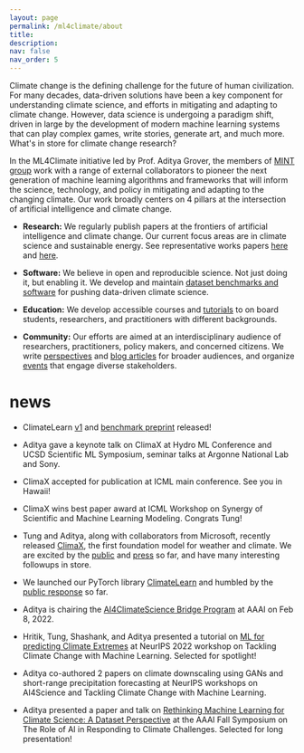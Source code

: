 ```yaml
---
layout: page
permalink: /ml4climate/about
title: 
description: 
nav: false
nav_order: 5
---
```



Climate change is the defining challenge for the future of human civilization. For many decades, data-driven solutions have been a key component for understanding climate science, and efforts in mitigating and adapting to climate change. However, data science is undergoing a paradigm shift, driven in large by the development of modern machine learning systems that can play complex games, write stories, generate art, and much more.  What's in store for climate change research?

In the ML4Climate initiative led by Prof. Aditya Grover, the members of [MINT group](https://aditya-grover.github.io/group/) work with a range of external collaborators to pioneer the next generation of machine learning algorithms and frameworks that will inform the science, technology, and policy in mitigating and adapting to the changing climate. Our work broadly centers on 4 pillars at the intersection of artificial intelligence and climate change.

* **Research:** We regularly publish papers at the frontiers of artificial intelligence and climate change. Our current focus areas are in climate science and sustainable energy. See representative works papers [here](https://arxiv.org/abs/2301.10343) and [here](https://www.nature.com/articles/s41586-020-1994-5).

* **Software:** We believe in open and reproducible science. Not just doing it, but enabling it. We develop and maintain [dataset benchmarks and software](https://github.com/aditya-grover/climate-learn) for pushing data-driven climate science.

* **Education:** We develop accessible courses and [tutorials](https://www.climatechange.ai/papers/neurips2022/114) to on board students, researchers, and practitioners with different backgrounds.

* **Community:** Our efforts are aimed at an interdisciplinary audience of researchers, practitioners, policy makers, and concerned citizens. We write [perspectives](https://s3.us-east-1.amazonaws.com/climate-change-ai/papers/aaaifss2022/17/paper.pdf) and [blog articles](/blog/) for broader audiences, and organize [events](https://ai4climatescience.github.io/) that engage diverse stakeholders.




# news

* ClimateLearn [v1](https://github.com/aditya-grover/climate-learn) and [benchmark preprint](https://arxiv.org/abs/2307.01909) released!

* Aditya gave a keynote talk on ClimaX at Hydro ML Conference and UCSD Scientific ML Symposium, seminar talks at Argonne National Lab and Sony.

* ClimaX accepted for publication at ICML main conference. See you in Hawaii!

* ClimaX wins best paper award at ICML Workshop on Synergy of Scientific and Machine Learning Modeling. Congrats Tung!

* Tung and Aditya, along with collaborators from Microsoft, recently released [ClimaX](https://arxiv.org/abs/2301.10343), the first foundation model for weather and climate. We are excited by the [public](https://twitter.com/tungnd_13/status/1618642574427959296) and [press](https://www.marktechpost.com/2023/01/29/microsoft-research-introduces-climax-a-flexible-and-generalizable-deep-learning-model-for-weather-and-climate-science/) so far, and have many interesting followups in store.

* We launched our PyTorch library [ClimateLearn](/blog/2023/climate-learn/) and humbled by the [public response](https://twitter.com/adityagrover_/status/1613975759206625281?s=20) so far.

* Aditya is chairing the [AI4ClimateScience Bridge Program](https://ai4climatescience.github.io/) at AAAI on Feb 8, 2022. 

* Hritik, Tung, Shashank, and Aditya presented a tutorial on [ML for predicting Climate Extremes](https://www.climatechange.ai/papers/neurips2022/114) at NeurIPS 2022 workshop on Tackling Climate Change with Machine Learning. Selected for spotlight!

* Aditya co-authored 2 papers on climate downscaling using GANs and short-range precipitation forecasting at NeurIPS workshops on AI4Science and Tackling Climate Change with Machine Learning.

* Aditya presented a paper and talk on [Rethinking Machine Learning for Climate Science: A Dataset Perspective](https://s3.us-east-1.amazonaws.com/climate-change-ai/papers/aaaifss2022/17/paper.pdf) at the AAAI Fall Symposium on The Role of AI in Responding to Climate Challenges. Selected for long presentation!